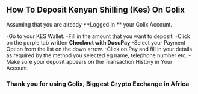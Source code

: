 ## How To Deposit Kenyan Shilling (Kes) On Golix

Assuming that you are  already **Logged In ** your Golix Account.

-Go to your KES Wallet.
-Fill in the amount that you want to deposit.
-Click on the purple tab written **Checkout with DusuPay**
-Select your Payment Option from the list on the down arrow.
-Click on Pay and fill in your details as required by the method you selected eg name, telephone number etc.
-Make sure your deposit appears on the Transaction History in Your Account.

### Thank you for using Golix, Biggest Crypto Exchange in Africa



